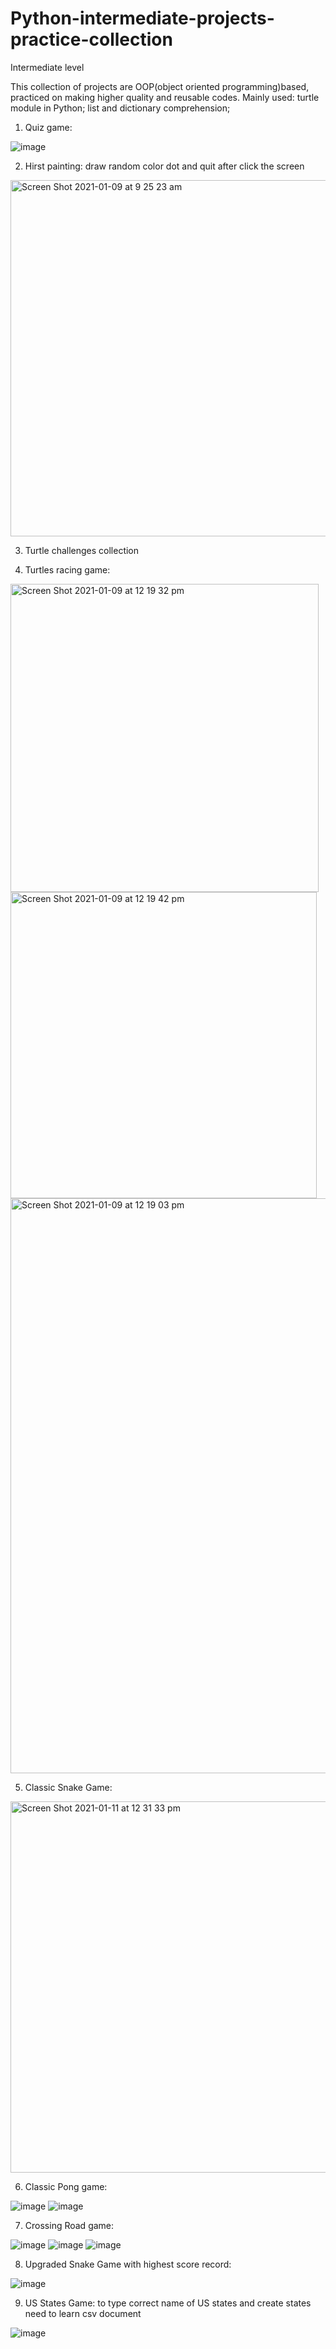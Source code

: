 # Python-intermediate-projects-practice-collection
Intermediate level

This collection of projects are OOP(object oriented programming)based, practiced on making higher quality and reusable codes. Mainly used: turtle module in Python; list and dictionary comprehension; 


1. Quiz game: 


![image](https://user-images.githubusercontent.com/52498280/103629896-a2c88c80-4f8c-11eb-98fa-d69273a496eb.png)


2. Hirst painting: draw random color dot and quit after click the screen


<img width="570" alt="Screen Shot 2021-01-09 at 9 25 23 am" src="https://user-images.githubusercontent.com/52498280/104074776-aeea6d80-525c-11eb-8e14-57b961bdf882.png">



3. Turtle challenges collection


4. Turtles racing game:



<img width="493" alt="Screen Shot 2021-01-09 at 12 19 32 pm" src="https://user-images.githubusercontent.com/52498280/104080723-8458de80-5275-11eb-92e5-ca696e4555c8.png">
<img width="490" alt="Screen Shot 2021-01-09 at 12 19 42 pm" src="https://user-images.githubusercontent.com/52498280/104080725-858a0b80-5275-11eb-9afd-79716bdb267b.png">
<img width="920" alt="Screen Shot 2021-01-09 at 12 19 03 pm" src="https://user-images.githubusercontent.com/52498280/104080760-b23e2300-5275-11eb-9983-f06fd27671dc.png">



5. Classic Snake Game: 


<img width="594" alt="Screen Shot 2021-01-11 at 12 31 33 pm" src="https://user-images.githubusercontent.com/52498280/104142960-6de38c00-5409-11eb-9361-4b9ebb7f91c3.png">



6. Classic Pong game:


![image](https://user-images.githubusercontent.com/52498280/104284434-bbd9bc00-54fd-11eb-8e6a-67baf4334db6.png)
![image](https://user-images.githubusercontent.com/52498280/104284441-be3c1600-54fd-11eb-9dc4-31b87faf5994.png)



7. Crossing Road game:


![image](https://user-images.githubusercontent.com/52498280/104407902-73c6a200-55ae-11eb-852e-151574484235.png)
![image](https://user-images.githubusercontent.com/52498280/104407906-7628fc00-55ae-11eb-9be2-a66e62c267de.png)
![image](https://user-images.githubusercontent.com/52498280/104407908-788b5600-55ae-11eb-830f-775ae34d76c7.png)


8. Upgraded Snake Game with highest score record:


![image](https://user-images.githubusercontent.com/52498280/104537219-44bf3780-5665-11eb-80c2-75232bec8c56.png)



9. US States Game: to type correct name of US states and create states need to learn csv document


![image](https://user-images.githubusercontent.com/52498280/104695828-0c992100-5759-11eb-8266-7bdf83e57185.png)


